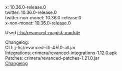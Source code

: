 x: 10.36.0-release.0  
twitter: 10.36.0-release.0  
twitter-non-monet: 10.36.0-release.0  
x-non-monet: 10.36.0-release.0  

Used [j-hc/revanced-magisk-module](https://github.com/j-hc/revanced-magisk-module)
  

Changelog:  
CLI: j-hc/revanced-cli-4.6.0-all.jar  
Integrations: crimera/revanced-integrations-1.12.0.apk  
Patches: crimera/revanced-patches-1.21.0.jar  
[Changelog](https://github.com/crimera/piko/releases/tag/v1.21.0)  
